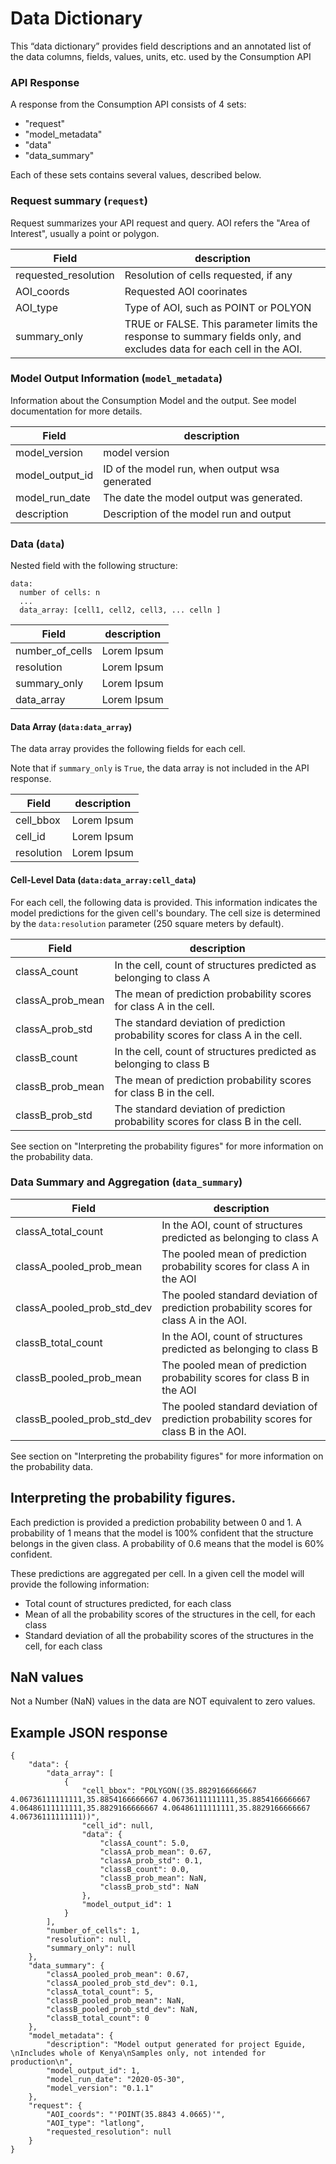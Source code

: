 # Data Dictionary

This “data dictionary” provides field descriptions and an annotated list of the data columns, fields, values, units, etc. used by the Consumption API

### API Response

A response from the Consumption API consists of 4 sets: 

* "request"
* "model_metadata"
* "data"
* "data_summary"

Each of these sets contains several values, described below. 


### Request summary (`request`)

Request summarizes your API request and query. AOI refers the "Area of Interest", usually a point or polygon. 


Field | description 
-------|--------
 requested_resolution | Resolution of cells requested, if any
 AOI_coords | Requested AOI coorinates
 AOI_type | Type of AOI, such as POINT or POLYON
 summary_only | TRUE or FALSE. This parameter limits the response to summary fields only, and excludes data for each cell in the AOI.

### Model Output Information (`model_metadata`)

Information about the Consumption Model and the output. See model documentation for more details. 

Field | description 
-------|--------
 model_version | model version
 model_output_id | ID of the model run, when output wsa generated
 model_run_date | The date the model output was generated. 
 description | Description of the model run and output
 

### Data (`data`)

Nested field with the following structure: 

```
data:
  number of cells: n
  ...
  data_array: [cell1, cell2, cell3, ... celln ]
```

Field | description 
-------|--------
 number_of_cells | Lorem Ipsum
 resolution | Lorem Ipsum
 summary_only | Lorem Ipsum
 data_array | Lorem Ipsum

#### Data Array (`data:data_array`)

The data array provides the following fields for each cell. 

Note that if `summary_only` is `True`, the data array is not included in the API response.

Field | description 
-------|--------
 cell_bbox | Lorem Ipsum
 cell_id | Lorem Ipsum
 resolution | Lorem Ipsum


#### Cell-Level Data (`data:data_array:cell_data`)

For each cell, the following data is provided. This information indicates the model predictions for the given cell's boundary. The cell size is determined by the `data:resolution` parameter (250 square meters by default).

Field | description 
-------|--------
 classA_count | In the cell, count of structures predicted as belonging to class A 
 classA_prob_mean | The mean of prediction probability scores for class A in the cell.
 classA_prob_std | The standard deviation of prediction probability scores for class A in the cell.
 classB_count | In the cell, count of structures predicted as belonging to class B 
 classB_prob_mean | The mean of prediction probability scores for class B in the cell.
 classB_prob_std | The standard deviation of prediction probability scores for class B in the cell.

See section on "Interpreting the probability figures" for more information on the probability data. 
 

### Data Summary and Aggregation (`data_summary`)

Field | description 
-------|--------
 classA_total_count | In the AOI, count of structures predicted as belonging to class A 
 classA_pooled_prob_mean | The pooled mean of prediction probability scores for class A in the AOI
 classA_pooled_prob_std_dev | The pooled standard deviation of prediction probability scores for class A in the AOI. 
 classB_total_count | In the AOI, count of structures predicted as belonging to class B 
 classB_pooled_prob_mean | The pooled mean of prediction probability scores for class B in the AOI
 classB_pooled_prob_std_dev | The pooled standard deviation of prediction probability scores for class B in the AOI. 
 
See section on "Interpreting the probability figures" for more information on the probability data. 


## Interpreting the probability figures. 

Each prediction is provided a prediction probability between 0 and 1. A probability of 1 means that the model is 100% confident that the structure belongs in the given class. A probability of 0.6 means that the model is 60% confident. 

These predictions are aggregated per cell. In a given cell the model will provide the following information: 
 * Total count of structures predicted, for each class
 * Mean of all the probability scores of the structures in the cell, for each class
 * Standard deviation of all the probability scores of the structures in the cell, for each class

## NaN values
Not a Number (NaN) values in the data are NOT equivalent to zero values. 

## Example JSON response

```
{
    "data": {
        "data_array": [
            {
                "cell_bbox": "POLYGON((35.8829166666667 4.06736111111111,35.8854166666667 4.06736111111111,35.8854166666667 4.06486111111111,35.8829166666667 4.06486111111111,35.8829166666667 4.06736111111111))",
                "cell_id": null,
                "data": {
                    "classA_count": 5.0,
                    "classA_prob_mean": 0.67,
                    "classA_prob_std": 0.1,
                    "classB_count": 0.0,
                    "classB_prob_mean": NaN,
                    "classB_prob_std": NaN
                },
                "model_output_id": 1
            }
        ],
        "number_of_cells": 1,
        "resolution": null,
        "summary_only": null
    },
    "data_summary": {
        "classA_pooled_prob_mean": 0.67,
        "classA_pooled_prob_std_dev": 0.1,
        "classA_total_count": 5,
        "classB_pooled_prob_mean": NaN,
        "classB_pooled_prob_std_dev": NaN,
        "classB_total_count": 0
    },
    "model_metadata": {
        "description": "Model output generated for project Eguide, \nIncludes whole of Kenya\nSamples only, not intended for production\n",
        "model_output_id": 1,
        "model_run_date": "2020-05-30",
        "model_version": "0.1.1"
    },
    "request": {
        "AOI_coords": "'POINT(35.8843 4.0665)'",
        "AOI_type": "latlong",
        "requested_resolution": null
    }
}

```
